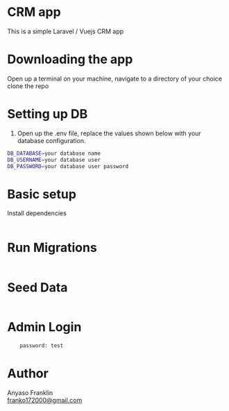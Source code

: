 # CRM app
This is a simple Laravel / Vuejs CRM app

# Downloading the app
Open up a terminal on your machine, navigate to a directory of your choice clone the repo




# Setting up DB
1. Open up the .env file, replace the values shown below with your database configuration.
```bash
DB_DATABASE=your database name
DB_USERNAME=your database user
DB_PASSWORD=your database user password

```

# Basic setup
Install dependencies
``` Composer install
```
# Run Migrations
``` php artisan migrate
```
# Seed Data
``` php artisan db:seed
```

# Admin Login
``` email : admin@test.com
	password: test
``` 

# Author
Anyaso Franklin <br />
franko172000@gmail.com



